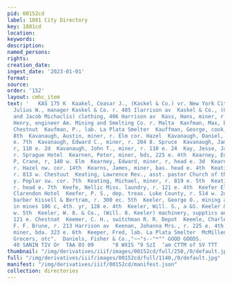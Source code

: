 ```yaml
---
pid: 00152cd
label: 1881 City Directory
key: 1881cd
location: 
keywords: 
description: 
named_persons: 
rights: 
creation_date: 
ingest_date: '2023-01-01'
format: 
source: 
order: '152'
layout: cmhc_item
text: '   KAS 175 K  Kaakel, Ceasar J., (Kaskel & Co.) vr. New York City  Kaskel,
  Julius W., manager Kaskel & Co. r. 405 Ilarrison av  Kaskel & Co., (Ceasar J. Kaskel
  and Jacob Michaclis) clothing, 406 Harrison av  Kass, Hans, miner, r. 115 w. 3a  Kaufmann,
  Henry, engineer Am. Mining and Smelting Co. r. Malta  Kanfman, Max, bds. 141 w.
  Chestnut  Kaufman, P., lab. La Plata Smelter  Kauffman, George, cook, r. 305 w.
  8th  Kavanaugh, Austin, miner, r. Elm cor. Hazel  Kavanaugh, Daniel, miner, r. 705
  e. 7th  Kavanaugh, Edward C., miner, r. 204 8. Spruce  Kavanaugh, James, miner,
  r, 110 e. 2d  Kavanaugh, John T., miner, r. 110 e. 24  Kay, Jesse, Jab. Tabor Mill,
  r. Sprague Hotel  Kearnen, Peter, miner, bds, 225 e. 4th  Kearney, Edward, lab.
  P, Crane, r, 140 w. Elm  Kearney, Edward, miner, r, head e. 3d  Kearns, Hugh, smelter,
  r. Hazel nw. cor. 14th  Kearns, James, miner, bas. head e. 4th  Keating, James,
  r. 813 w. Chestuut  Keating, Lawrence Rev., asst. pastor Church of the Annunciation
  y. Poplar sw. cor. 7th  Keating, Michael, miner, r. 819 e. 5th  Keating, M., shoemkr,
  r. head e. 7th  Keefe, Nellic Miss. laundry, r. 121 e. 4th  Keefer Elen, laundress
  Clarendon Hotel  Keefer, P. S., dep. treas. Luke County, r. 514 w. 2d  Kechu, Matt,
  barber Kissell & Bertram, r. 300 ec. 5th  Keeler, George O., mining agent and dealer
  in mines 106 c, 4th. yr, 128 e. 4th  Keeler, Will. S., a &S. Keeler & Co.) r. 204
  w. 5th  Keeler, W. 8. & Co., (Will. 8. Keeler) machinery, supptics and fixtures
  121 e. Chestnat  Keemer, C. H., switchman R. R. Depot  Keemle, Charles, draughtsman
  F. F. Brune, r. 213 Harrison av  Keenan, Johanna Mrs., r. 225 e. 4th  Keene, Philip,
  miner, bda. 323 e. 6th  Keeper, Fred, lab. La Plata Smelter  McMillen & Go., Wholesale
  Grocers, otc".  Daniels, Fisher & Co.,"~~"s--"*"" GOOD GOODS.               ,ATaWNT
  40 SANIN TIV Or  TAA 03 09      "8 WXIS "9 SzI  ‘am CTTM of SV TTT       '
thumbnail: "/img/derivatives/iiif/images/00152cd/full/250,/0/default.jpg"
full: "/img/derivatives/iiif/images/00152cd/full/1140,/0/default.jpg"
manifest: "/img/derivatives/iiif/00152cd/manifest.json"
collection: directories
---
```


